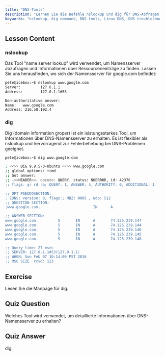```yaml
---
title: "DNS-Tools"
description: "Lernen Sie die Befehle nslookup und dig für DNS-Abfragen und die Fehlerbehebung unter Linux. Verstehen Sie, wie Sie diese wesentlichen DNS-Tools mit unserer anfängerfreundlichen Anleitung verwenden."
keywords: "nslookup, dig command, DNS tools, Linux DNS, DNS troubleshooting, Linux tutorial, beginner Linux"
---
```


## Lesson Content

### nslookup

Das Tool "name server lookup" wird verwendet, um Namensserver abzufragen und Informationen über Ressourceneinträge zu finden. Lassen Sie uns herausfinden, wo sich der Namensserver für google.com befindet:

```bash
pete@icebox:~$ nslookup www.google.com
Server:         127.0.1.1
Address:        127.0.1.1#53

Non-authoritative answer:
Name:   www.google.com
Address: 216.58.192.4
```

### dig

Dig (domain information groper) ist ein leistungsstarkes Tool, um Informationen über DNS-Namensserver zu erhalten. Es ist flexibler als nslookup und hervorragend zur Fehlerbehebung bei DNS-Problemen geeignet.

```bash
pete@icebox:~$ dig www.google.com

; <<>> DiG 9.9.5-3-Ubuntu <<>> www.google.com
;; global options: +cmd
;; Got answer:
;; ->>HEADER<<- opcode: QUERY, status: NOERROR, id: 42376
;; flags: qr rd ra; QUERY: 1, ANSWER: 5, AUTHORITY: 0, ADDITIONAL: 1

;; OPT PSEUDOSECTION:
; EDNS: version: 0, flags:; MBZ: 0005 , udp: 512
;; QUESTION SECTION:
;www.google.com.                        IN      A

;; ANSWER SECTION:
www.google.com.         5       IN      A       74.125.239.147
www.google.com.         5       IN      A       74.125.239.144
www.google.com.         5       IN      A       74.125.239.146
www.google.com.         5       IN      A       74.125.239.145
www.google.com.         5       IN      A       74.125.239.148

;; Query time: 27 msec
;; SERVER: 127.0.1.1#53(127.0.1.1)
;; WHEN: Sun Feb 07 10:14:00 PST 2016
;; MSG SIZE  rcvd: 123
```

## Exercise

Lesen Sie die Manpage für dig.

## Quiz Question

Welches Tool wird verwendet, um detaillierte Informationen über DNS-Namensserver zu erhalten?

## Quiz Answer

dig

